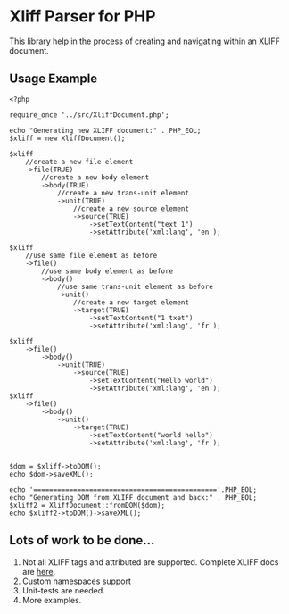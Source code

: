 # Xliff Parser for PHP #

This library help in the process of creating and navigating within an XLIFF document.

## Usage Example ##

	<?php
	
	require_once '../src/XliffDocument.php';
	
	echo "Generating new XLIFF document:" . PHP_EOL;
	$xliff = new XliffDocument();
	
	$xliff
		//create a new file element
		->file(TRUE)
			//create a new body element
			->body(TRUE)
				//create a new trans-unit element
				->unit(TRUE)
					//create a new source element
					->source(TRUE)
						->setTextContent("text 1")
						->setAttribute('xml:lang', 'en');
		
	$xliff
		//use same file element as before
		->file()
			//use same body element as before
			->body()
				//use same trans-unit element as before
				->unit()
					//create a new target element
					->target(TRUE)
						->setTextContent("1 txet")
						->setAttribute('xml:lang', 'fr');
		
	$xliff
		->file()
			->body()
				->unit(TRUE)
					->source(TRUE)
						->setTextContent("Hello world")
						->setAttribute('xml:lang', 'en');
	$xliff
		->file()
			->body()
				->unit()
					->target(TRUE)
						->setTextContent("world hello")
						->setAttribute('xml:lang', 'fr');
	
	
	$dom = $xliff->toDOM();
	echo $dom->saveXML();
	
	echo '=============================================='.PHP_EOL;
	echo "Generating DOM from XLIFF document and back:" . PHP_EOL;
	$xliff2 = XliffDocument::fromDOM($dom);
	echo $xliff2->toDOM()->saveXML();
	
## Lots of work to be done... ##

1. Not all XLIFF tags and attributed are supported. Complete XLIFF docs are [here](http://docs.oasis-open.org/xliff/xliff-core/xliff-core.html).
2. Custom namespaces support
3. Unit-tests are needed.
4. More examples.

 